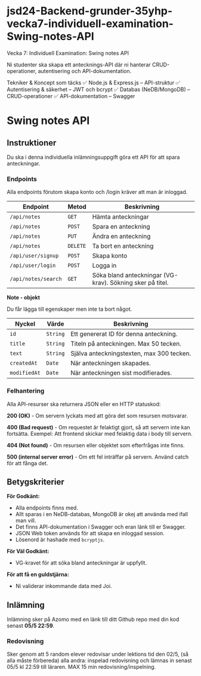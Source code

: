 # jsd24-Backend-grunder-35yhp-vecka7-individuell-examination-Swing-notes-API
Vecka 7: Individuell Examination: Swing notes API


Ni studenter ska skapa ett antecknings-API där ni hanterar CRUD-operationer, autentisering och API-dokumentation.

Tekniker & Koncept som täcks
✅ Node.js & Express.js – API-struktur
✅ Autentisering & säkerhet – JWT och bcrypt
✅ Databas (NeDB/MongoDB) – CRUD-operationer
✅ API-dokumentation – Swagger

# Swing notes API

## Instruktioner

Du ska i denna individuella inlämningsuppgift göra ett API för att spara anteckningar.

### Endpoints

Alla endpoints förutom skapa konto och /login kräver att man är inloggad.

|  Endpoint |  Metod |  Beskrivning |
|---|---|---|
| `/api/notes` | `GET` | Hämta anteckningar |
| `/api/notes` | `POST` | Spara en anteckning |
| `/api/notes` | `PUT` | Ändra en anteckning |
| `/api/notes` | `DELETE` | Ta bort en anteckning |
| `/api/user/signup` | `POST` | Skapa konto |
| `/api/user/login` | `POST` | Logga in |
| `/api/notes/search` | `GET` | Söka bland anteckningar (VG-krav). Sökning sker på titel. |

**Note - objekt**

Du får lägga till egenskaper men inte ta bort något.

| Nyckel | Värde | Beskrivning |
|---|---|---|
| `id` | `String` | Ett genererat ID för denna anteckning. |
| `title` | `String` |  Titeln på anteckningen. Max 50 tecken. |
| `text` | `String` | Själva anteckningstexten, max 300 tecken. |
| `createdAt` | `Date` | När anteckningen skapades. |
| `modifiedAt` | `Date` | När anteckningen sist modifierades. |

### Felhantering

Alla API-resurser ska returnera JSON eller en HTTP statuskod:

**200 (OK)** - Om servern lyckats med att göra det som resursen motsvarar.

**400 (Bad request)** - Om requestet är felaktigt gjort, så att servern inte kan fortsätta. Exempel: Att frontend skickar med 
felaktig data i body till servern.

**404 (Not found)** - Om resursen eller objektet som efterfrågas inte finns.

**500 (internal server error)** - Om ett fel inträffar på servern. Använd catch för att fånga det.

## Betygskriterier

**För Godkänt:**
* Alla endpoints finns med.
* Allt sparas i en NeDB-databas, MongoDB är okej att använda med ifall man vill.
* Det finns API-dokumentation i Swagger och eran länk till er Swagger.
* JSON Web token används för att skapa en inloggad session.
* Lösenord är hashade med `bcryptjs`.

**För Väl Godkänt:**
* VG-kravet för att söka bland anteckningar är uppfyllt.

**För att få en guldstjärna:**
* Ni validerar inkommande data med Joi.

## Inlämning

Inlämning sker på Azomo med en länk till ditt Github repo med din kod senast **05/5 22:59**.

### Redovisning
Sker genom att 5 random elever redovisar under lektions tid den 02/5, (så alla måste förbereda) alla andra: inspelad redovisning och lämnas in senast 05/5 kl 22:59 till läraren. MAX 15 min redovisning/inspelning.
